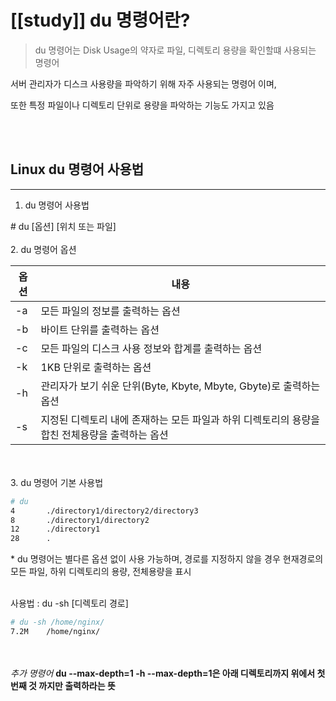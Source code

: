 [[study]]
du 명령어란?
=====================

>du 명령어는 Disk Usage의 약자로 파일, 디렉토리 용량을 확인할떄 사용되는 명령어
>
서버 관리자가 디스크 사용량을 파악하기 위해 자주 사용되는 명령어 이며,
>
또한 특정 파일이나 디렉토리 단위로 용량을 파악하는 기능도 가지고 있음


<br></br>

Linux du 명령어 사용법
--------------------------------
-------------------------------

1. du 명령어 사용법

\# du [옵션] [위치 또는 파일]
<br></br>
2. du 명령어 옵션

|옵션|내용|
|---|----|
|-a|모든 파일의 정보를 출력하는 옵션|
|-b|바이트 단위를 출력하는 옵션|
|-c|모든 파일의 디스크 사용 정보와 합계를 출력하는 옵션|
|-k|1KB 단위로 출력하는 옵션|
|-h|관리자가 보기 쉬운 단위(Byte, Kbyte, Mbyte, Gbyte)로 출력하는 옵션|
|-s |지정된 디렉토리 내에 존재하는 모든 파일과 하위 디렉토리의 용량을 합친 전체용량을 출력하는 옵션|
<br></br>
3. du 명령어 기본 사용법
```bash
# du
4       ./directory1/directory2/directory3 
8       ./directory1/directory2 
12      ./directory1 
28      .
```

\* du 명령어는 별다른 옵션 없이 사용 가능하며, 경로를 지정하지 않을 경우 현재경로의 모든 파일, 하위 디렉토리의 용량, 전체용량을 표시
<br>
</br>

사용법 : du -sh [디렉토리 경로]
```bash
# du -sh /home/nginx/
7.2M    /home/nginx/
```

<br></br>
*추가 명령어*
**du --max-depth=1 -h
--max-depth=1은 아래 디렉토리까지 위에서 첫번째 것 까지만 출력하라는 뜻**